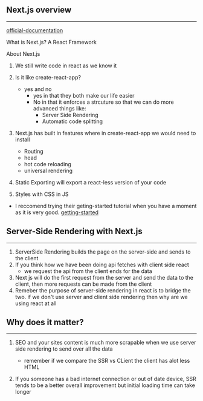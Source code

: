 ## Next.js overview
---

[official-documentation](netxtjs.org/docs)

What is Next.js?
A React Framework

About Next.js
1. We still write code in react as we know it

2. Is it like create-react-app?
    - yes and no
        - yes in that they both make our life easier
        - No in that it enforces a strcuture so that we can do more advanced things like: 
            - Server Side Rendering
            - Automatic code splitting
3. Next.js has built in features where in create-react-app we would need to install
    - Routing 
    - head
    - hot code reloading
    - universal rendering

4. Static Exporting will export a react-less version of your code

5. Styles with CSS in JS


* I reccomend trying their geting-started tutorial when you have a moment as it is very good.
[getting-started](nextjs.org/learn/basics/getting-started)



## Server-Side Rendering with Next.js
---

1. ServerSide Rendering builds the page on the server-side and sends to the client
2. If you think how we have been doing api fetches with client side react
    - we request the api from the client ends for the data
3. Next js will do the first request from the server and send the data to the client, then more requests can be made from the client
4. Remeber the purpose of server-side rendering in react is to bridge the two. if we don't use server and client side rendering then why are we using react at all

## Why does it matter?
---

1. SEO and your sites content is much more scrapable when we use server side rendering to send over all the data
    - remember if we compare the SSR vs CLient the client has alot less HTML
    
2. If you someone has a bad internet connection or out of date device, SSR tends to be a better overall improvement but initial loading time can take longer
